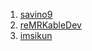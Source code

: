 1. [savino9](https://github.com/savino9)
1. [reMRKableDev](https://github.com/reMRKableDev)
1. [imsikun](https://github.com/imsikun)